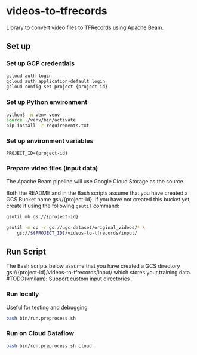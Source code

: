 # videos-to-tfrecords
Library to convert video files to TFRecords using Apache Beam.

## Set up
### Set up GCP credentials
```bash
gcloud auth login
gcloud auth application-default login
gcloud config set project {project-id}
```

### Set up Python environment
```bash
python3 -m venv venv
source ./venv/bin/activate
pip install -r requirements.txt
```

### Set up environment variables
```
PROJECT_ID={project-id}
```

### Prepare video files (input data)
The Apache Beam pipeline will use Google Cloud Storage as the source.

Both the README and in the Bash scripts assume that you have created a GCS Bucket name gs://{project-id}. If you have not created this bucket yet, create it using the following `gsutil` command:

```bash
gsutil mb gs://{project-id}
```

```bash
gsutil -m cp -r gs://ugc-dataset/original_videos/* \
    gs://${PROJECT_ID}/videos-to-tfrecords/input/
```


## Run Script
The Bash scripts below assume that you have created a GCS directory gs://{project-id}/videos-to-tfrecords/input/ which stores your training data.
#TODO(kmilam): Support custom input directories

### Run locally
Useful for testing and debugging
```bash
bash bin/run.preprocess.sh
```

### Run on Cloud Dataflow
```bash
bash bin/run.preprocess.sh cloud
```
